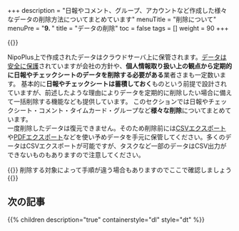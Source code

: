 +++
description = "日報やコメント、グループ、アカウントなど作成した様々なデータの削除方法についてまとめています"
menuTitle = "削除について"
menuPre = "<b>9. </b>"
title = "データの削除"
toc = false
tags = []
weight = 90
+++

{{<icatch filename="delete" msg="個別削除や一括削除 解散や解約について" title="安全なデータの削除" fontsize="30px" alice="shield" >}}

NipoPlus上で作成されたデータはクラウドサーバ上に保管されます。[データは安全に保護](/system/security/)されていますが会社の方針や、**個人情報取り扱い上の観点から定期的に日報やチェックシートのデータを削除する必要がある**業者さまも一定数います。
基本的に**日報やチェックシートは蓄積しておく**ものという前提で設計されていますが、前述したような理由によりデータを定期的に削除したい場合に備えて一括削除する機能なども提供しています。
このセクションでは日報やチェックシート・コメント・タイムカード・グループなど**様々な削除**についてまとめています。  
一度削除したデータは復元できません。そのため削除前には[CSVエクスポート](/report/analytics/csv/)や[PDFエクスポート](/report/read/pdf/)などを使い予めデータを手元に保管してください。多くのデータはCSVエクスポートが可能ですが、タスクなど一部のデータはCSV出力ができないものもありますので注意してください。

{{<alice pos="right" icon="here">}}
削除する対象によって手順が違う場合もありますのでここで確認しましょう
{{</alice>}}
  
## 次の記事

{{% children description="true" containerstyle="dl" style="dt" %}}
